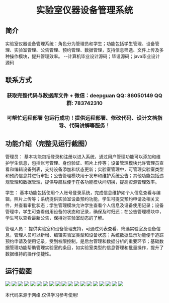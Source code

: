 <p><h1 align="center">实验室仪器设备管理系统</h1></p>

## 简介
实验室仪器设备管理系统：角色分为管理员和学生；功能包括学生管理、设备管理、实验室管理、公告管理、预约管理、数据管理，支持信息筛选、文件上传及多种操作模块，提升管理效率。    --计算机毕业设计源码；毕设源码；java毕业设计源码


## 联系方式
<p><h3 align="center">获取完整代码与数据库文件 + 微信：deepguan QQ: 86050149 QQ群: 783742310</h3></p>
<p><h3 align="center">可帮忙远程部署 包运行成功！提供远程部署、修改代码、设计文档指导、代码讲解等服务！</h3></p>

## 功能介绍（完整见运行截图）
管理员： 基本功能包括登录和注册以进入系统，通过用户管理功能可以添加和维护学生信息，包括账号管理、身份验证、照片上传等；设备管理模块允许管理员查看和编辑设备列表，支持设备添加和状态更新；实验室管理中，可管理实验室类型和预约信息并进行审批；公告管理模块用于发布和维护系统公告；其他功能包括违规管理和数据管理，提供导航栏便于在各功能模块间切换，提高资源管理效率。

学生： 基本功能包括使用个人账号登录系统，完成信息维护如个人信息查看与编辑，照片上传等；系统提供实验室设备预约功能，学生可提交预约申请及相关文件，并查看审批状态；学生管理模块允许学生查看个人信息及设备使用记录；设备管理中，学生可查看借用设备的状态和记录，确保及时归还；在公告管理模块中，学生可以查看最新公告，保持对实验室动态的了解。

管理人员： 提供实验室和设备管理支持，可通过列表查看、筛选实验室及设备信息，管理人员可以新增、编辑实验室类型和设备状态；系统数据显示功能便于追踪预约申请及使用记录，受到权限控制，是后台管理和数据分析的重要环节；基础数据管理功能帮助管理实验室的条目，如实验室类型的信息管理和批量操作，提升了数据维持的操作便捷性。


## 运行截图
![](img/001.jpg)
![](img/002.jpg)
![](img/003.jpg)
![](img/004.jpg)
![](img/005.jpg)
![](img/006.jpg)
![](img/007.jpg)
![](img/008.jpg)
![](img/009.jpg)
![](img/010.jpg)
![](img/011.jpg)
![](img/012.jpg)
![](img/013.jpg)
![](img/014.jpg)
![](img/015.jpg)
![](img/016.jpg)
![](img/017.jpg)
![](img/018.jpg)
![](img/019.jpg)

<p>本代码来源于网络,仅供学习参考使用!</p>

